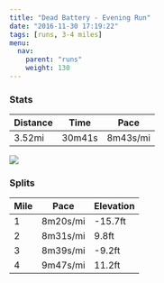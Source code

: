 ```yaml
---
title: "Dead Battery - Evening Run"
date: "2016-11-30 17:19:22"
tags: [runs, 3-4 miles]
menu:
  nav:
    parent: "runs"
    weight: 130
---
```


### Stats

| Distance | Time | Pace |
|----------|------|------|
|3.52mi|30m41s|8m43s/mi|

<img src='https://maps.googleapis.com/maps/api/staticmap?maptype=roadmap&path=enc:wwjeIfhvLkCiCkG\{Bto@nBz@cAxATzCxEjUdJbQb@lJhCrIrEzFtEpAlM|VpExPhEd_@oEm\aIuZuKkQsDSuDsEsF}YgJ}NiDqPOwHdAy@cBa@|@y\&key=AIzaSyC1MId7bFpkLXNAaYhBSTb8jLyiSqzbDtM&size=800x800&markers=color:yellow|label:S|53.47212,-2.24916&markers=color:green|label:F|53.47448000000001,-2.251749999999999'>

### Splits

| Mile | Pace | Elevation |
|------|------|-----------|
|1|8m20s/mi|-15.7ft|
|2|8m31s/mi|9.8ft|
|3|8m39s/mi|-9.2ft|
|4|9m47s/mi|11.2ft|
